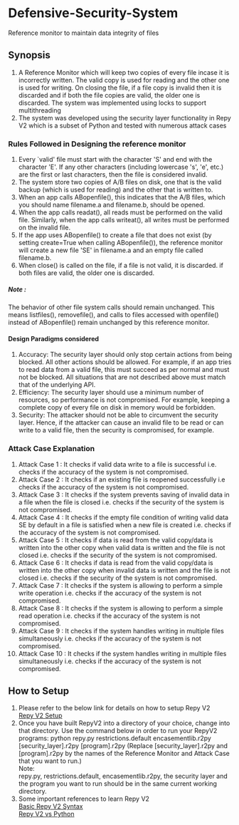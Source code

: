 # Defensive-Security-System
Reference monitor to maintain data integrity of files 
## Synopsis
1. A Reference Monitor which will keep two copies of every file incase it is incorrectly written. The valid copy is used for reading and the other one is used for writing. On closing the file, if a file copy is invalid then it is discarded and if both the file copies are valid, the older one is discarded. The system was implemented using locks to support multithreading
2. The system was developed using the security layer functionality in Repy V2 which is a subset of Python and tested with numerous attack cases
### Rules Followed in Designing the reference monitor
1. Every `valid' file must start with the character 'S' and end with the character 'E'. If any other characters (including lowercase 's', 'e', etc.) are the first or last characters, then the file is considered invalid.
2. The system store two copies of A/B files on disk, one that is the valid backup (which is used for reading) and the other that is written to. 
3. When an app calls ABopenfile(), this indicates that the A/B files, which you should name filename.a and filename.b, should be opened.
4. When the app calls readat(), all reads must be performed on the valid file. Similarly, when the app calls writeat(), all writes must be performed on the invalid file. 
5. If the app uses ABopenfile() to create a file that does not exist (by setting create=True when calling ABopenfile()), the reference monitor will create a new file 'SE' in filename.a and an empty file called filename.b. 
6. When close() is called on the file, if a file is not valid, it is discarded. if both files are valid, the older one is discarded.
##### Note : 
The behavior of other file system calls should remain unchanged. This means listfiles(), removefile(), and calls to files  accessed with openfile() instead of ABopenfile() remain unchanged by this reference monitor.
#### Design Paradigms considered
1. Accuracy: The security layer should only stop certain actions from being blocked. All other actions should be allowed. For example, if an app tries to read data from a valid file, this must succeed as per normal and must not be blocked. All situations that are not described above must match that of the underlying API.
2. Efficiency: The security layer should use a minimum number of resources, so performance is not compromised. For example, keeping a complete copy of every file on disk in memory would be forbidden.
3. Security: The attacker should not be able to circumvent the security layer. Hence, if the attacker can cause an invalid file to be read or can write to a valid file, then the security is compromised, for example.
### Attack Case Explanation
1. Attack Case 1 : It checks if valid data write to a file is successful i.e. checks if the accuracy of the system is not compromised.
2. Attack Case 2 : It checks if an existing file is reopened successfully i.e checks if the accuracy of the system is not compromised.
3. Attack Case 3 : It checks if the system prevents saving of invalid data in a file when the file is closed i.e. checks if the security of the system is not compromised.
4. Attack Case 4 : It checks if the empty file condition of writing valid data SE by default in a file is satisfied when a new file is created i.e. checks if the accuracy of the system is not compromised.
5. Attack Case 5 : It checks if data is read from the valid copy/data is written into the other copy when valid data is written and the file is not closed i.e. checks if the security of the system is not compromised.
6. Attack Case 6 : It checks if data is read from the valid copy/data is written into the other copy when invalid data is written and the file is not closed i.e. checks if the security of the system is not compromised.
7. Attack Case 7 : It checks if the system is allowing to perform a simple write operation i.e. checks if the accuracy of the system is not compromised.
8. Attack Case 8 : It checks if the system is allowing to perform a simple read operation i.e. checks if the accuracy of the system is not compromised.
9. Attack Case 9 : It checks if the system handles writing in multiple files simultaneously i.e. checks if the accuracy of the system is not compromised.
10. Attack Case 10 : It checks if the system handles writing in multiple files simultaneously i.e. checks if the accuracy of the system is not compromised. 
## How to Setup
1. Please refer to the below link for details on how to setup Repy V2 <br>
<a href= "https://github.com/SeattleTestbed/docs/blob/master/Contributing/BuildInstructions.md#prerequisites">Repy V2 Setup</a><br>
2. Once you have built RepyV2 into a directory of your choice, change into that directory. Use the command below in order to run your RepyV2 programs:
python repy.py restrictions.default encasementlib.r2py [security_layer].r2py [program].r2py
(Replace [security_layer].r2py and [program].r2py by the names of the Reference Monitor and Attack Case that you want to run.) <br>
Note:<br>
repy.py, restrictions.default, encasementlib.r2py, the security layer and the program you want to run should be in the same current working directory.
3. Some important references to learn Repy V2 <br>
<a href = "https://github.com/SeattleTestbed/docs/blob/master/Programming/RepyV2API.md">Basic Repy V2 Syntax</a><br>
<a href = "https://github.com/SeattleTestbed/docs/blob/master/Programming/PythonVsRepyV2.md">Repy V2 vs Python</a>
